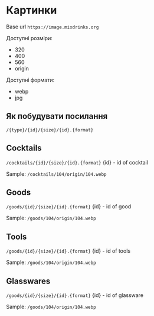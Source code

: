 # Картинки

Base url
`https://image.mixdrinks.org`

Доступні розміри:

- 320
- 400
- 560
- origin

Доступні формати:

- webp
- jpg

## Як побудувати посилання

`/{type}/{id}/{size}/{id}.{format}`

## Cocktails

`/cocktails/{id}/{size}/{id}.{format}`
{id} - id of cocktail

Sample: `/cocktails/104/origin/104.webp`

## Goods

`/goods/{id}/{size}/{id}.{format}`
{id} - id of good

Sample: `/goods/104/origin/104.webp`

## Tools

`/goods/{id}/{size}/{id}.{format}`
{id} - id of tools

Sample: `/goods/104/origin/104.webp`

## Glasswares

`/goods/{id}/{size}/{id}.{format}`
{id} - id of glassware

Sample: `/goods/104/origin/104.webp`
